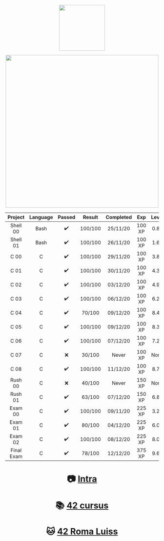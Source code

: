 <p align="center">
  <img src="https://www.42.fr/wp-content/themes/42/images/42_logo_black.svg" width="150" />
</p>
<p align="center">
  <img src="http://badge42.herokuapp.com/api/stats/cserapon?darkmode=true&cursus=C%20Piscine" width="500" />
</p>

| Project | Language | Passed | Result | Completed | Exp | Level |
|:-------:|:--------:|:------:|:------:|:---------:|:---:|:-----:|
Shell 00|Bash|✔️|100/100|25/11/20|100 XP|0.88
Shell 01|Bash|✔️|100/100|26/11/20|100 XP|1.67
C 00|C|✔️|100/100|29/11/20|100 XP|3.83
C 01|C|✔️|100/100|30/11/20|100 XP|4.39
C 02|C|✔️|100/100|03/12/20|100 XP|4.92
C 03|C|✔️|100/100|06/12/20|100 XP|6.22
C 04|C|✔️|70/100|09/12/20|100 XP|8.41
C 05|C|✔️|100/100|09/12/20|100 XP|8.35
C 06|C|✔️|100/100|07/12/20|100 XP|7.20
C 07|C|❌|30/100|Never|100 XP|None
C 08|C|✔️|100/100|11/12/20|100 XP|8.74
Rush 00|C|❌|40/100|Never|150 XP|None
Rush 01|C|✔️|63/100|07/12/20|150 XP|6.82
Exam 00|C|✔️|100/100|09/11/20|225 XP|3.23
Exam 01|C|✔️|80/100|04/12/20|225 XP|6.01
Exam 02|C|✔️|100/100|08/12/20|225 XP|8.02
Final Exam|C|✔️|78/100|12/12/20|375 XP|9.61

<h1 align="center"> 
  
📷 [Intra](https://profile.intra.42.fr/users/cserapon) 
</h1>

<h1 align="center"> 
  
📚 [42 cursus](https://github.com/siraponte/cursus_42)
</h1>

<h1 align="center"> 
  
🐱 [42 Roma Luiss](https://42roma.it/en/) 
</h1>
